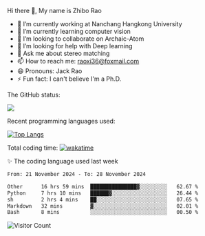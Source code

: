 Hi there 👋, My name is Zhibo Rao
- 🔭 I’m currently working at Nanchang Hangkong University
- 🌱 I’m currently learning computer vision
- 👯 I’m looking to collaborate on Archaic-Atom
- 🤔 I’m looking for help with Deep learning
- 💬 Ask me about stereo matching
- 📫 How to reach me: raoxi36@foxmail.com
- 😄 Pronouns: Jack Rao
- ⚡ Fun fact: I can't believe I'm a Ph.D.

The GitHub status:

![](https://github-readme-stats.vercel.app/api?username=ZhiboRao)

Recent programming languages used:

[![Top Langs](https://github-readme-stats.vercel.app/api/top-langs/?username=ZhiboRao&layout=compact)](https://github.com/anuraghazra/github-readme-stats)

Total coding time: [![wakatime](https://wakatime.com/badge/user/51ec5ec7-4742-4243-9eea-732ade32c0b7.svg)](https://wakatime.com/@51ec5ec7-4742-4243-9eea-732ade32c0b7)

✨ The coding language used last week 
<!--START_SECTION:waka-->

```txt
From: 21 November 2024 - To: 28 November 2024

Other      16 hrs 59 mins  ███████████████▓░░░░░░░░░   62.67 %
Python     7 hrs 10 mins   ██████▓░░░░░░░░░░░░░░░░░░   26.44 %
sh         2 hrs 4 mins    ██░░░░░░░░░░░░░░░░░░░░░░░   07.65 %
Markdown   32 mins         ▓░░░░░░░░░░░░░░░░░░░░░░░░   02.01 %
Bash       8 mins          ░░░░░░░░░░░░░░░░░░░░░░░░░   00.50 %
```

<!--END_SECTION:waka-->

![Visitor Count](https://profile-counter.glitch.me/Raohaocheng/count.svg)
